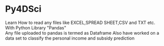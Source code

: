 # <h1>Py4DSci</h1>
Learn How to read any files like EXCEL,SPREAD SHEET,CSV and TXT etc.<br>
With Python Library "Pandas"<br>
Any file uploaded to pandas is termed as Dataframe
Also have worked on a data set to classify the personal income and subsidy prediction
